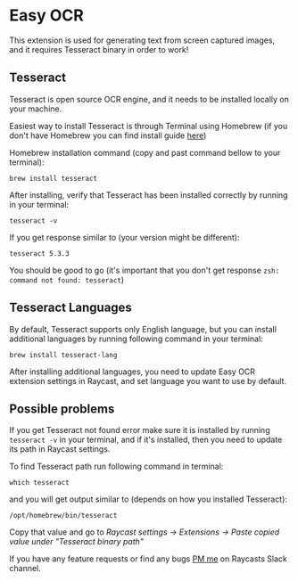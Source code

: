 # Easy OCR

This extension is used for generating text from screen captured images, and it requires Tesseract binary in order to work!

## Tesseract
Tesseract is open source OCR engine, and it needs to be installed locally on your machine.

Easiest way to install Tesseract is through Terminal using Homebrew (if you don't have Homebrew you can find install guide [here](https://brew.sh/)) 

Homebrew installation command (copy and past command bellow to your terminal):

`brew install tesseract`

After installing, verify that Tesseract has been installed correctly by running in your terminal:

`tesseract -v`

If you get response similar to (your version might be different):

`tesseract 5.3.3`

You should be good to go (it's important that you don't get response `zsh: command not found: tesseract`)

## Tesseract Languages

By default, Tesseract supports only English language, but you can install additional languages by running following command in your terminal:

`brew install tesseract-lang`

After installing additional languages, you need to update Easy OCR extension settings in Raycast, and set language you want to use by default.


## Possible problems
If you get Tesseract not found error make sure it is installed by running `tesseract -v` in your terminal, and if it's installed, then you need to update its path in Raycast settings.

To find Tesseract path run following command in terminal:

`which tesseract`

and you will get output similar to (depends on how you installed Tesseract):

`/opt/homebrew/bin/tesseract`

Copy that value and go to *Raycast settings -> Extensions -> Paste copied value under "Tesseract binary path"*

If you have any feature requests or find any bugs [PM me](https://raycastcommunity.slack.com/app_redirect?channel=@U061RQMECP9) on Raycasts Slack channel.